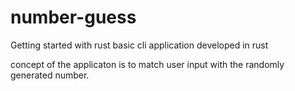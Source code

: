 # number-guess
Getting started with rust basic cli application developed in rust

concept of the applicaton is to match user input with the randomly generated number.
